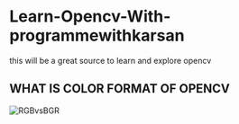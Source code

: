 # Learn-Opencv-With-programmewithkarsan



this will be a great source to learn and explore opencv


## WHAT IS COLOR FORMAT OF OPENCV

![RGBvsBGR](https://user-images.githubusercontent.com/106507209/223425985-6bcc4797-80f0-4da6-943d-d797d3ab8107.gif)














